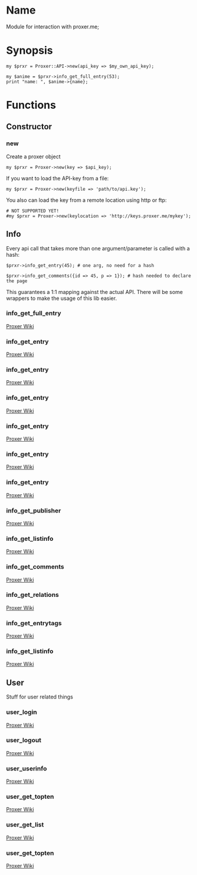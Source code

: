 # Name

Module for interaction with proxer.me;

# Synopsis

    my $prxr = Proxer::API->new(api_key => $my_own_api_key);

    my $anime = $prxr->info_get_full_entry(53);
    print "name: ", $anime->{name};

# Functions

## Constructor

### new

Create a proxer object

    my $prxr = Proxer->new(key => $api_key);

If you want to load the API-key from a file:

    my $prxr = Proxer->new(keyfile => 'path/to/api.key');

You also can load the key from a remote location using http or ftp:

    # NOT SUPPORTED YET!
    #my $prxr = Proxer->new(keylocation => 'http://keys.proxer.me/mykey');

## Info

Every api call that takes more than one argument/parameter is called with a hash:

    $prxr->info_get_entry(45); # one arg, no need for a hash

    $prxr->info_get_comments({id => 45, p => 1}); # hash needed to declare the page

This guarantees a 1:1 mapping against the actual API.
There will be some wrappers to make the usage of this lib easier.

### info\_get\_full\_entry

[Proxer Wiki](https://proxer.me/wiki/Proxer_API/v1/Info#Get_Full_Entry)

### info\_get\_entry

[Proxer Wiki](http://proxer.me/wiki/Proxer_API/v1/Info#Get_Entry)

### info\_get\_entry

[Proxer Wiki](http://proxer.me/wiki/Proxer_API/v1/Info#Get_Names)

### info\_get\_entry

[Proxer Wiki](http://proxer.me/wiki/Proxer_API/v1/Info#Get_Gate)

### info\_get\_entry

[Proxer Wiki](http://proxer.me/wiki/Proxer_API/v1/Info#Get_Lang)

### info\_get\_entry

[Proxer Wiki](http://proxer.me/wiki/Proxer_API/v1/Info#Get_Season)

### info\_get\_entry

[Proxer Wiki](http://proxer.me/wiki/Proxer_API/v1/Info#Get_Groups)

### info\_get\_publisher

[Proxer Wiki](http://proxer.me/wiki/Proxer_API/v1/Info#get_Publisher)

### info\_get\_listinfo

[Proxer Wiki](http://proxer.me/wiki/Proxer_API/v1/Info#Get_Listinfo)

### info\_get\_comments

[Proxer Wiki](http://proxer.me/wiki/Proxer_API/v1/Info#Get_Comments)

### info\_get\_relations

[Proxer Wiki](http://proxer.me/wiki/Proxer_API/v1/Info#Get_Relations)

### info\_get\_entrytags

[Proxer Wiki](http://proxer.me/wiki/Proxer_API/v1/Info#Get_Entrytags)

### info\_get\_listinfo

[Proxer Wiki](http://proxer.me/wiki/Proxer_API/v1/Info#Set_Userinfo)

## User

Stuff for user related things

### user\_login

[Proxer Wiki](http://proxer.me/wiki/Proxer_API/v1/User#Login)

### user\_logout

[Proxer Wiki](http://proxer.me/wiki/Proxer_API/v1/User#Logout)

### user\_userinfo

[Proxer Wiki](http://proxer.me/wiki/Proxer_API/v1/User#Userinfo)

### user\_get\_topten

[Proxer Wiki](http://proxer.me/wiki/Proxer_API/v1/User#Get_Topten)

### user\_get\_list

[Proxer Wiki](http://proxer.me/wiki/Proxer_API/v1/User#Get_List)

### user\_get\_topten

[Proxer Wiki](http://proxer.me/wiki/Proxer_API/v1/User#Get_Latest_Comment)
